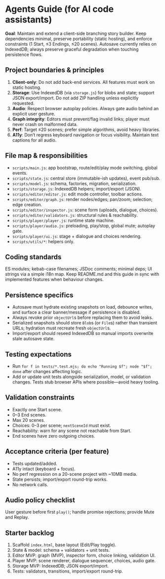 # Agents Guide (for AI code assistants)

**Goal**: Maintain and extend a client-side branching story builder. Keep dependencies minimal, preserve portability (static hosting), and enforce constraints (1 Start, ≤3 Endings, ≤20 scenes). Autosave currently relies on IndexedDB; always preserve graceful degradation when touching persistence flows.

## Project boundaries & principles
1. **Client-only**: Do not add back-end services. All features must work on static hosting.
2. **Storage**: Use IndexedDB (via `storage.js`) for blobs and state; support JSON export/import. Do not add ZIP handling unless explicitly requested.
3. **Audio**: Respect browser autoplay policies. Always gate audio behind an explicit user gesture.
4. **Graph integrity**: Editors must prevent/flag invalid links; player must never crash on malformed data.
5. **Perf**: Target ≤20 scenes; prefer simple algorithms, avoid heavy libraries.
6. **A11y**: Don’t regress keyboard navigation or focus visibility. Maintain text captions for all audio.

## File map & responsibilities
- `scripts/main.js`: app bootstrap, route/edit/play mode switching, global events.
- `scripts/state.js`: central store (immutable-ish updates), event pub/sub.
- `scripts/model.js`: schema, factories, migration, serialization.
- `scripts/storage.js`: IndexedDB helpers; import/export (JSON).
- `scripts/editor/editor.js`: edit mode controller, toolbar actions.
- `scripts/editor/graph.js`: render nodes/edges; pan/zoom; selection; edge creation.
- `scripts/editor/inspector.js`: scene form (uploads, dialogue, choices).
- `scripts/editor/validators.js`: structural rules & reachability.
- `scripts/player/player.js`: runtime state machine.
- `scripts/player/audio.js`: preloading, play/stop, global mute; autoplay gate.
- `scripts/player/ui.js`: stage + dialogue and choices rendering.
- `scripts/utils/*`: helpers only.

## Coding standards
ES modules; kebab-case filenames; JSDoc comments; minimal deps; UI strings via a simple i18n map. Keep README.md and this guide in sync with implemented features when behaviour changes.

## Persistence specifics
- Autosave must hydrate existing snapshots on load, debounce writes, and surface a clear banner/message if persistence is disabled.
- Always revoke prior `objectUrl`s before replacing them to avoid leaks.
- Serialized snapshots should store `Blob`s (or `File`s) rather than transient URLs; hydration must recreate fresh `objectUrl`s.
- Import/export should reseed IndexedDB so manual imports overwrite stale autosave state.

## Testing expectations
- Run `for f in tests/*.test.mjs; do echo "Running $f"; node "$f"; done` after changes affecting logic.
- Add or update unit tests alongside serialization, model, or validation changes. Tests stub browser APIs where possible—avoid heavy tooling.

## Validation constraints
- Exactly one Start scene.
- 0–3 End scenes.
- Max 20 scenes.
- Choices: 0–3 per scene; `nextSceneId` must exist.
- Reachability: warn for any scene not reachable from Start.
- End scenes have zero outgoing choices.

## Acceptance criteria (per feature)
- Tests updated/added.
- A11y intact (keyboard + focus).
- No perf regression on a 20-scene project with ~10MB media.
- State persists; import/export round-trip works.
- No network calls.

## Audio policy checklist
User gesture before first `play()`; handle promise rejections; provide Mute and Replay.

## Starter backlog
1. Scaffold `index.html`, base layout (Edit/Play toggle).
2. State & model: schema + validators + unit tests.
3. Editor MVP: graph (MVP), inspector form, choice linking, validation UI.
4. Player MVP: scene renderer, dialogue sequencer, choices, audio gate.
5. Storage MVP: IndexedDB; JSON export/import.
6. Tests: validators, transitions, import/export round-trip.
